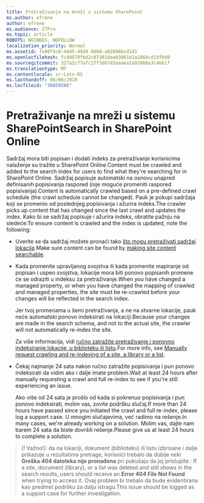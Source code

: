 ```yaml
---
title: Pretraživanje na mreži u sistemu SharePoint
ms.author: efrene
author: efrene
ms.audience: ITPro
ms.topic: article
ROBOTS: NOINDEX, NOFOLLOW
localization_priority: Normal
ms.assetid: fe00f4c0-44d5-49d4-9db0-a62698bcd1d1
ms.openlocfilehash: fc49978fbd2c07381dae83061b1a1868cd1df0d0
ms.sourcegitcommit: 327a2c77afc2ff3d67d3aaaea1a92068a3c4bb1f
ms.translationtype: MT
ms.contentlocale: sr-Latn-RS
ms.lasthandoff: 08/06/2019
ms.locfileid: "36059266"
---
```

# <a name="search-in-sharepoint-online"></a><span data-ttu-id="c2c7c-102">Pretraživanje na mreži u sistemu SharePoint</span><span class="sxs-lookup"><span data-stu-id="c2c7c-102">Search in SharePoint Online</span></span>

<span data-ttu-id="c2c7c-103">Sadržaj mora biti popisan i dodati indeks za pretraživanje korisnicima nalaženje su tražite u SharePoint Online.</span><span class="sxs-lookup"><span data-stu-id="c2c7c-103">Content must be crawled and added to the search index for users to find what they're searching for in SharePoint Online.</span></span> <span data-ttu-id="c2c7c-104">Sadržaj popisuje automatski na osnovu unapred definisanih popisivanja raspored (nije moguće promeniti raspored popisivanja).</span><span class="sxs-lookup"><span data-stu-id="c2c7c-104">Content is automatically crawled based on a pre-defined crawl schedule (the crawl schedule cannot be changed).</span></span> <span data-ttu-id="c2c7c-105">Pauk je pokupi sadržaja koji se promenio od poslednjeg popisivanja i ažurira indeks.</span><span class="sxs-lookup"><span data-stu-id="c2c7c-105">The crawler picks up content that has changed since the last crawl and updates the index.</span></span> <span data-ttu-id="c2c7c-106">Kako bi se sadržaj popisuje i ažurira indeks, obratite pažnju na sledeće:</span><span class="sxs-lookup"><span data-stu-id="c2c7c-106">To ensure content is crawled and the index is updated, note the following:</span></span>

- <span data-ttu-id="c2c7c-107">Uverite se da sadržaj možete pronaći tako [što mogu pretraživati sadržaj lokacije](https://docs.microsoft.com/sharepoint/make-site-content-searchable).</span><span class="sxs-lookup"><span data-stu-id="c2c7c-107">Make sure content can be found by [making site content searchable](https://docs.microsoft.com/sharepoint/make-site-content-searchable).</span></span>

- <span data-ttu-id="c2c7c-108">Kada promenite upravljanog svojstva ili kada promenite mapiranje od popisan i uspeo svojstva, lokacije mora biti ponovo popisanih promene će se odraziti u indeksu za pretraživanje.</span><span class="sxs-lookup"><span data-stu-id="c2c7c-108">When you have changed a managed property, or when you have changed the mapping of crawled and managed properties, the site must be re-crawled before your changes will be reflected in the search index.</span></span> 

    <span data-ttu-id="c2c7c-109">Jer tvoj promenama u šemi pretraživanja, a ne na stvarne lokacije, pauk neće automatski ponovo indeksirati na lokaciji.</span><span class="sxs-lookup"><span data-stu-id="c2c7c-109">Because your changes are made in the search schema, and not to the actual site, the crawler will not automatically re-index the site.</span></span> 

    <span data-ttu-id="c2c7c-110">Za više informacija, vidi [ručno zatražite pretraživanje i ponovno indeksiranje lokacije, u biblioteku ili listu](https://docs.microsoft.com/sharepoint/crawl-site-conten).</span><span class="sxs-lookup"><span data-stu-id="c2c7c-110">For more info, see [Manually request crawling and re-indexing of a site, a library or a list](https://docs.microsoft.com/sharepoint/crawl-site-conten).</span></span>

- <span data-ttu-id="c2c7c-111">Čekaj najmanje 24 sata nakon ručno zatražite popisivanja i pun ponovo indeksirati da vidim ako i dalje imate problem.</span><span class="sxs-lookup"><span data-stu-id="c2c7c-111">Wait at least 24 hours after manually requesting a crawl and full re-index to see if you're still experiencing an issue.</span></span> 

    <span data-ttu-id="c2c7c-112">Ako više od 24 sata je prošlo od kada si pokrenuo popisivanja i pun ponovo indeksirati, molim vas, zovite podršku slučaj.</span><span class="sxs-lookup"><span data-stu-id="c2c7c-112">If more than 24 hours have passed since you initiated the crawl and full re-index, please log a support case.</span></span> <span data-ttu-id="c2c7c-113">U mnogim slučajevima, već radimo na rešenje.</span><span class="sxs-lookup"><span data-stu-id="c2c7c-113">In many cases, we're already working on a solution.</span></span> <span data-ttu-id="c2c7c-114">Molim vas, dajte nam barem 24 sata da biste dovršili rešenje.</span><span class="sxs-lookup"><span data-stu-id="c2c7c-114">Please give us at least 24 hours to complete a solution.</span></span>

>[! Važno!]<span data-ttu-id="c2c7c-115">: da na lokaciji, dokument (biblioteku) ili listu izbrisane i dalje prikazuje u rezultatima pretrage, korisnici trebalo da dobije neki **Greška 404 datoteka nije pronađena** pri pokušaju da joj pristupite.</span><span class="sxs-lookup"><span data-stu-id="c2c7c-115">: If a site, document (library), or a list was deleted and still shows in the search results, users should receive an **Error 404 File Not Found** when trying to access it.</span></span> <span data-ttu-id="c2c7c-116">Ovaj problem bi trebalo da bude evidentirana kao predmet podršku za dalju istragu.</span><span class="sxs-lookup"><span data-stu-id="c2c7c-116">This issue should be logged as a support case for further investigation.</span></span> 



